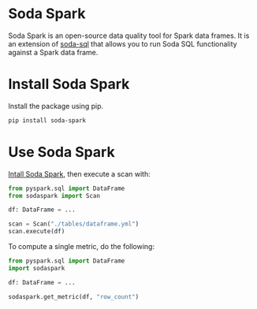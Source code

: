 # Soda Spark

Soda Spark is an open-source data quality tool for Spark data frames. It is an
extension of [soda-sql](https://github.com/sodadata/soda-sql) that allows
you to run Soda SQL functionality against a Spark data frame.

# Install Soda Spark

Install the package using pip.

``` sh
pip install soda-spark
```

# Use Soda Spark

[Intall Soda Spark](#install-soda-spark), then execute a scan with:

``` python
from pyspark.sql import DataFrame
from sodaspark import Scan

df: DataFrame = ...

scan = Scan("./tables/dataframe.yml")
scan.execute(df)
```

To compute a single metric, do the following:

``` python
from pyspark.sql import DataFrame
import sodaspark

df: DataFrame = ...

sodaspark.get_metric(df, "row_count")
```
